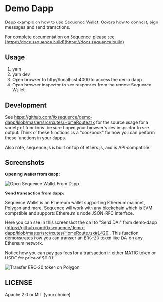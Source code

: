 Demo Dapp
=========

Dapp example on how to use Sequence Wallet. Covers how to connect, sign messages and send transctions.

For complete documentation on Sequence, please see [https://docs.sequence.build](https://docs.sequence.build)

## Usage

1. yarn
2. yarn dev
3. Open browser to http://localhost:4000 to access the demo dapp
4. Open browser inspector to see responses from the remote Sequence Wallet

## Development

See https://github.com/0xsequence/demo-dapp/blob/master/src/routes/HomeRoute.tsx for the source
usage for a variety of functions. be sure t open your browser's dev inspector to see output.
Think of these functions as a "cookbook" for how you can perform these functions in your dapps.

Also note, sequence.js is built on top of ethers.js, and is API-compatible.

## Screenshots

**Opening wallet from dapp:**

![Open Sequence Wallet From Dapp](./screenshots/screen-open.png)


**Send transaction from dapp:**

Sequence Wallet is an Ethereum wallet supporting Ethereum mainnet, Polygon and more. Sequence will work
with any blockchain which is EVM compatible and supports Ethereum's node JSON-RPC interface.

Here you can see in this screenshot the call to "Send DAI" from demo-dapp
(https://github.com/0xsequence/demo-dapp/blob/master/src/routes/HomeRoute.tsx#L420). This function demonstrates
how you can transfer an ERC-20 token like DAI on any Ethereum network.

Notice how you can pay gas fees for a transaction in either MATIC token or USDC for price of $0.01.

![Transfer ERC-20 token on Polygon](./screenshots/screen-txn.png)



## LICENSE

Apache 2.0 or MIT (your choice)
